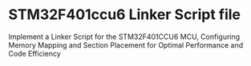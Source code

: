 # STM32F401ccu6 Linker Script file

Implement a Linker Script  for the STM32F401CCU6 MCU, Configuring Memory Mapping and Section Placement for Optimal Performance and Code Efficiency
